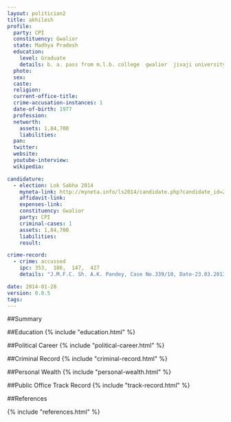 ```yaml
---
layout: politician2
title: akhilesh
profile: 
  party: CPI
  constituency: Gwalior
  state: Madhya Pradesh
  education: 
    level: Graduate
    details: b. a. pass from m.l.b. college  gwalior  jivaji university  in 1996
  photo: 
  sex: 
  caste: 
  religion: 
  current-office-title: 
  crime-accusation-instances: 1
  date-of-birth: 1977
  profession: 
  networth: 
    assets: 1,84,700
    liabilities: 
  pan: 
  twitter: 
  website: 
  youtube-interview: 
  wikipedia: 

candidature: 
  - election: Lok Sabha 2014
    myneta-link: http://myneta.info/ls2014/candidate.php?candidate_id=2954
    affidavit-link: 
    expenses-link: 
    constituency: Gwalior 
    party: CPI
    criminal-cases: 1
    assets: 1,84,700
    liabilities: 
    result:  

crime-record: 
  - crime: accussed
    ipc: 353,  186,  147,  427
    details: "J.M.F.C. Sh. A.K. Pandey, Case No.339/10, Date-23.03.2013" 

date: 2014-01-28
version: 0.0.5
tags: 
---
```

##Summary


##Education
{% include "education.html" %}


##Political Career
{% include "political-career.html" %}


##Criminal Record
{% include "criminal-record.html" %}


##Personal Wealth
{% include "personal-wealth.html" %}


##Public Office Track Record
{% include "track-record.html" %}


##References


{% include "references.html" %}